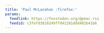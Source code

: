 ```yaml
---
title: 'Paul McLanahan :firefox:'
params:
  feedlink: https://fosstodon.org/@pmac.rss
  feedid: c37efd3818249ffd41281ddd402b41b6
---
```

